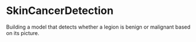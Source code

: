 # SkinCancerDetection
Building a model that detects whether a legion is benign or malignant based on its picture.
